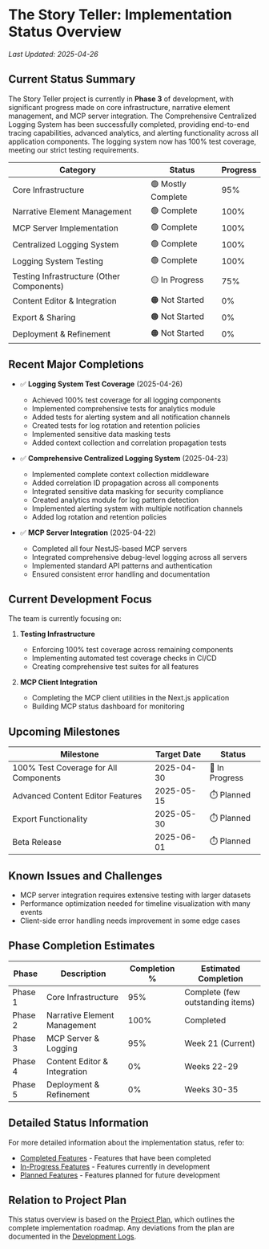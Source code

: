 # The Story Teller: Implementation Status Overview

*Last Updated: 2025-04-26*

## Current Status Summary

The Story Teller project is currently in **Phase 3** of development, with significant progress made on core infrastructure, narrative element management, and MCP server integration. The Comprehensive Centralized Logging System has been successfully completed, providing end-to-end tracing capabilities, advanced analytics, and alerting functionality across all application components. The logging system now has 100% test coverage, meeting our strict testing requirements.

| Category | Status | Progress |
|----------|--------|----------|
| Core Infrastructure | 🟢 Mostly Complete | 95% |
| Narrative Element Management | 🟢 Complete | 100% |
| MCP Server Implementation | 🟢 Complete | 100% |
| Centralized Logging System | 🟢 Complete | 100% |
| Logging System Testing | 🟢 Complete | 100% |
| Testing Infrastructure (Other Components) | 🟡 In Progress | 75% |
| Content Editor & Integration | 🟠 Not Started | 0% |
| Export & Sharing | 🟠 Not Started | 0% |
| Deployment & Refinement | 🟠 Not Started | 0% |

## Recent Major Completions

- ✅ **Logging System Test Coverage** (2025-04-26)
  - Achieved 100% test coverage for all logging components
  - Implemented comprehensive tests for analytics module
  - Added tests for alerting system and all notification channels
  - Created tests for log rotation and retention policies
  - Implemented sensitive data masking tests
  - Added context collection and correlation propagation tests

- ✅ **Comprehensive Centralized Logging System** (2025-04-23)
  - Implemented complete context collection middleware
  - Added correlation ID propagation across all components
  - Integrated sensitive data masking for security compliance
  - Created analytics module for log pattern detection
  - Implemented alerting system with multiple notification channels
  - Added log rotation and retention policies

- ✅ **MCP Server Integration** (2025-04-22)
  - Completed all four NestJS-based MCP servers
  - Integrated comprehensive debug-level logging across all servers
  - Implemented standard API patterns and authentication
  - Ensured consistent error handling and documentation

## Current Development Focus

The team is currently focusing on:

1. **Testing Infrastructure**
   - Enforcing 100% test coverage across remaining components
   - Implementing automated test coverage checks in CI/CD
   - Creating comprehensive test suites for all features

2. **MCP Client Integration**
   - Completing the MCP client utilities in the Next.js application
   - Building MCP status dashboard for monitoring

## Upcoming Milestones

| Milestone | Target Date | Status |
|-----------|-------------|--------|
| 100% Test Coverage for All Components | 2025-04-30 | 🔄 In Progress |
| Advanced Content Editor Features | 2025-05-15 | ⏱️ Planned |
| Export Functionality | 2025-05-30 | ⏱️ Planned |
| Beta Release | 2025-06-01 | ⏱️ Planned |

## Known Issues and Challenges

- MCP server integration requires extensive testing with larger datasets
- Performance optimization needed for timeline visualization with many events
- Client-side error handling needs improvement in some edge cases

## Phase Completion Estimates

| Phase | Description | Completion % | Estimated Completion |
|-------|-------------|--------------|----------------------|
| Phase 1 | Core Infrastructure | 95% | Complete (few outstanding items) |
| Phase 2 | Narrative Element Management | 100% | Completed |
| Phase 3 | MCP Server & Logging | 95% | Week 21 (Current) |
| Phase 4 | Content Editor & Integration | 0% | Weeks 22-29 |
| Phase 5 | Deployment & Refinement | 0% | Weeks 30-35 |

## Detailed Status Information

For more detailed information about the implementation status, refer to:

- [Completed Features](./project-status-completed.md) - Features that have been completed
- [In-Progress Features](./project-status-in-progress.md) - Features currently in development
- [Planned Features](./project-status-planned.md) - Features planned for future development

## Relation to Project Plan

This status overview is based on the [Project Plan](../../project-plan.md), which outlines the complete implementation roadmap. Any deviations from the plan are documented in the [Development Logs](../../devlogs/devlog-index.md).
